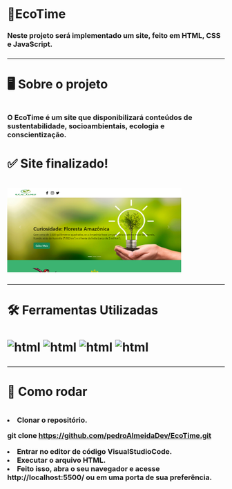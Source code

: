 # 🌱EcoTime
<h3>Neste projeto será implementado um site, feito em HTML, CSS e JavaScript.<h3>
<hr>
<h1>🖥 Sobre o projeto<h1>
<h3>O EcoTime é um site que disponibilizará conteúdos de sustentabilidade, socioambientais, ecologia e conscientização.<h3>
  <h1>✅ Site finalizado!<h1>
<img align= "center" alt="LoginScreen" height="90%" width="80%" src="PrintScreen.png" style="max-width:100%;">
<hr>
<h1>🛠 Ferramentas Utilizadas<h1>
<img align ="center" alt="html" height="60px" width="60px" src="https://cdn.jsdelivr.net/gh/devicons/devicon/icons/html5/html5-original.svg" style="max-width:100%;"> <img align="center" alt="html" height="60px" width="60px" src="https://cdn.jsdelivr.net/gh/devicons/devicon/icons/css3/css3-original.svg" style="max-width:100%;"> <img align="center" alt="html" height="60px" width="60px" src="https://cdn.jsdelivr.net/gh/devicons/devicon/icons/vscode/vscode-original-wordmark.svg" style="max-width:100%;"> <img align="center" alt="html" height="60px" width="60px" src="https://cdn.jsdelivr.net/gh/devicons/devicon/icons/bootstrap/bootstrap-original-wordmark.svg" style="max-width:100%;">
<hr>
<h1>👷 Como rodar<h1>
<h3><li>Clonar o repositório.

git clone https://github.com/pedroAlmeidaDev/EcoTime.git

<li>Entrar no editor de código VisualStudioCode.

<li>Executar o arquivo HTML.

<li>Feito isso, abra o seu navegador e acesse http://localhost:5500/ ou em uma porta de sua preferência.<h3>

